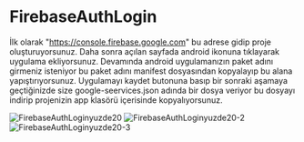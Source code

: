# FirebaseAuthLogin

İlk olarak "https://console.firebase.google.com" bu adrese gidip proje oluşturuyorsunuz.
Daha sonra açılan sayfada android ikonuna tıklayarak uygulama ekliyorsunuz. Devamında android uygulamanızın paket adını girmeniz isteniyor bu paket adını manifest dosyasından kopyalayıp bu alana yapıştırıyorsunuz.
Uygulamayı kaydet butonuna basıp bir sonraki aşamaya geçtiğinizde size google-seervices.json adında bir dosya veriyor bu dosyayı indirip projenizin app klasörü içerisinde kopyalıyorsunuz.

![FirebaseAuthLoginyuzde20](https://user-images.githubusercontent.com/14859972/63178016-d3372000-c051-11e9-97a7-f1dc5e589ac8.jpg)
![FirebaseAuthLoginyuzde20-2](https://user-images.githubusercontent.com/14859972/63178147-172a2500-c052-11e9-8970-7b0bc51c0e72.jpg)
![FirebaseAuthLoginyuzde20-3](https://user-images.githubusercontent.com/14859972/63178148-172a2500-c052-11e9-8293-f025a0805e8d.jpg)
